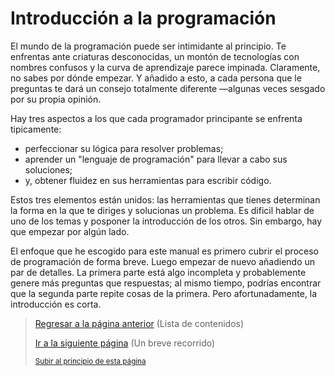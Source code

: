 # Introducción a la programación

El mundo de la programación puede ser intimidante al principio. Te enfrentas ante 
criaturas desconocidas, un montón de tecnologías con nombres confusos y la curva 
de aprendizaje parece impinada. Claramente, no sabes por dónde empezar. Y añadido
a esto, a cada persona que le preguntas te dará un consejo totalmente diferente 
—algunas veces sesgado por su propia opinión.

Hay tres aspectos a los que cada programador principante se enfrenta tipicamente:
- perfeccionar su lógica para resolver problemas;
- aprender un "lenguaje de programación" para llevar a cabo sus soluciones;
- y, obtener fluidez en sus herramientas para escribir código.

Estos tres elementos están unidos: las herramientas que tienes determinan la forma
en la que te diriges y solucionas un problema. Es dificil hablar de uno de los temas
 y posponer la introducción de los otros. Sin embargo, hay que empezar por algún lado.

El enfoque que he escogido para este manual es primero cubrir el proceso de
programación de forma breve. Luego empezar de nuevo añadiendo un par de detalles.
La primera parte está algo incompleta y probablemente genere más preguntas que 
respuestas; al mismo tiempo, podrías encontrar que la segunda parte repite cosas
de la primera. Pero afortunadamente, la introducción es corta. 

> [Regresar a la página anterior](README.md) (Lista de contenidos)
>
> [Ir a la siguiente página](01-un-breve-recorrido.md) (Un breve recorrido)
>
> <sub>[Subir al principio de esta página](#introducción-a-la-programación)</sub>